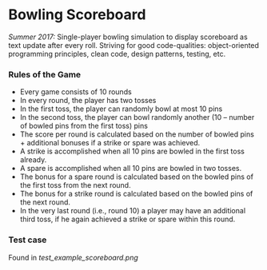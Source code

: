 # **Bowling Scoreboard**


*Summer 2017:*
Single-player bowling simulation to display scoreboard as text update after every roll. Striving for good code-qualities: object-oriented programming	principles,	clean code,	design patterns, testing, etc.

### Rules of the Game  
 
- Every game consists of 10 rounds 
- In every round, the player has two tosses 
- In the first toss, the player can randomly bowl at most 10 pins 
- In the second toss, the player can bowl randomly another (10 – number of bowled pins from the first toss) pins 
- The score per round is calculated based on the number of bowled pins + additional bonuses if a strike or spare was achieved. 
- A strike is accomplished when all 10 pins are bowled in the first toss already. 
- A spare is accomplished when all 10 pins are bowled in two tosses. 
- The bonus for a spare round is calculated based on the bowled pins of the first toss from the next round. 
- The bonus for a strike round is calculated based on the bowled pins of the next round. 
- In the very last round (i.e., round 10) a player may have an additional third toss, if he again achieved a strike or spare within this round. 

### Test case

Found in *test_example_scoreboard.png*